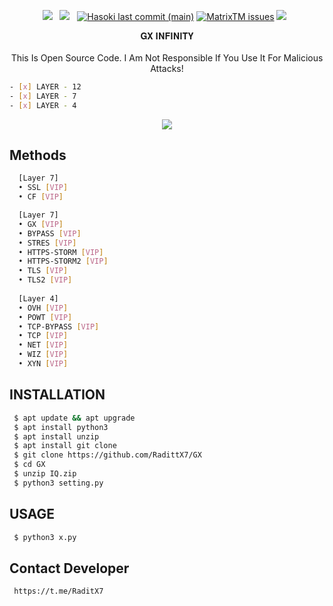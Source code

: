 <div align=center>
 <p>
 <img src="https://img.shields.io/github/stars/cutipu/HASOKI?color=%23DF0067&style=for-the-badge"/> &nbsp;
 <img src="https://img.shields.io/github/forks/cutipu/HASOKI?color=%239999FF&style=for-the-badge"/> &nbsp;
  <a href="#"><img alt="Hasoki last commit (main)" src="https://img.shields.io/github/last-commit/cutipu/HASOKI/main?color=green&style=for-the-badge"></a>
 <a href="https://github.com/RadittX7/GX/issues"><img alt="MatrixTM issues" src="https://img.shields.io/github/issues/cutipu/HASOKI?color=purple&style=for-the-badge"></a>
   <img src="https://img.shields.io/github/license/cutipu/HASOKI?color=%23E8E8E8&style=for-the-badge"/> &nbsp;
</p>
𝐆𝐗 𝐈𝐍𝐅𝐈𝐍𝐈𝐓𝐘 <br/><br/>
 This Is Open Source Code. I Am Not Responsible If You Use It For Malicious Attacks!
</div>

```sh
- [x] LAYER - 12
- [x] LAYER - 7
- [x] LAYER - 4
```
<div align=center>
 <img src="https://img.shields.io/badge/Python-FFDD00?style=for-the-badge&logo=python&logoColor=blue"/></br>
</div>

## Methods

```sh
  [Layer 7]
  • SSL [VIP]
  • CF [VIP]

  [Layer 7]
  • GX [VIP]
  • BYPASS [VIP]
  • STRES [VIP]
  • HTTPS-STORM [VIP]
  • HTTPS-STORM2 [VIP]
  • TLS [VIP]
  • TLS2 [VIP]
 
  [Layer 4]
  • OVH [VIP]
  • POWT [VIP]
  • TCP-BYPASS [VIP]
  • TCP [VIP]
  • NET [VIP]
  • WIZ [VIP]
  • XYN [VIP]

```

## INSTALLATION
```sh
 $ apt update && apt upgrade
 $ apt install python3
 $ apt install unzip
 $ apt install git clone
 $ git clone https://github.com/RadittX7/GX
 $ cd GX
 $ unzip IQ.zip
 $ python3 setting.py
```
## USAGE
```sh
 $ python3 x.py
```

## Contact Developer
```sh
 https://t.me/RaditX7
```

